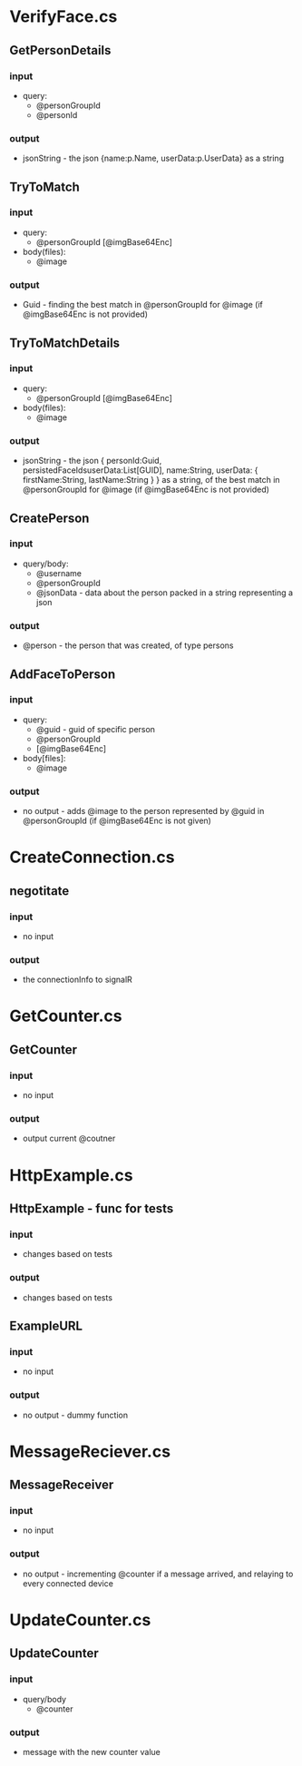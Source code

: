 
# VerifyFace.cs

## GetPersonDetails

### input
* query:
    * @personGroupId
    * @personId

### output
* jsonString - the json {name:p.Name, userData:p.UserData} as a string

## TryToMatch

### input
* query:
    * @personGroupId [@imgBase64Enc]
* body(files):
    * @image

### output
* Guid - finding the best match in @personGroupId for @image (if @imgBase64Enc is not provided)

## TryToMatchDetails

### input
* query:
    * @personGroupId [@imgBase64Enc]
* body(files):
    * @image

### output
* jsonString - the json 
{
    personId:Guid,
    persistedFaceIdsuserData:List[GUID],
    name:String,
    userData:
        {
            firstName:String,
            lastName:String
        }
}
 as a string, of the best match in @personGroupId for @image (if @imgBase64Enc is not provided)

## CreatePerson

### input
* query/body:	
    * @username
    * @personGroupId
    * @jsonData - data about the person packed in a string representing a json
			
### output
* @person - the person that was created, of type persons

## AddFaceToPerson

### input
* query:
    * @guid - guid of specific person
    * @personGroupId
    * [@imgBase64Enc]
* body[files]:
    * @image

### output
* no output - adds @image to the person represented by @guid in @personGroupId (if @imgBase64Enc is not given)



# CreateConnection.cs

## negotitate

### input
* no input
### output
* the connectionInfo to signalR


# GetCounter.cs

## GetCounter

### input
* no input
### output
* output current @coutner

# HttpExample.cs

## HttpExample - func for tests

### input
* changes based on tests
### output
* changes based on tests

## ExampleURL

### input
* no input
### output
* no output - dummy function

# MessageReciever.cs

## MessageReceiver

### input
* no input
### output
* no output - incrementing @counter if a message arrived, and relaying to every connected device

# UpdateCounter.cs

## UpdateCounter

### input
* query/body
    * @counter
### output
* message with the new counter value
